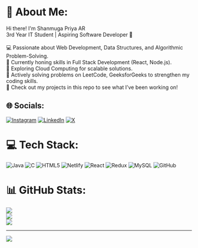 # 💫 About Me:
Hi there! I'm Shanmuga Priya AR<br>3rd Year IT Student | Aspiring Software Developer 🌟<br><br>💻 Passionate about Web Development, Data Structures, and Algorithmic Problem-Solving.<br>🚀 Currently honing skills in Full Stack Development (React, Node.js).<br>🎯 Exploring Cloud Computing for scalable solutions.<br>🔗 Actively solving problems on LeetCode, GeeksforGeeks to strengthen my coding skills.<br>📂 Check out my projects in this repo to see what I’ve been working on!


## 🌐 Socials:
[![Instagram](https://img.shields.io/badge/Instagram-%23E4405F.svg?logo=Instagram&logoColor=white)](https://instagram.com/hwy3rp) 
[![LinkedIn](https://img.shields.io/badge/LinkedIn-%230077B5.svg?logo=linkedin&logoColor=white)](https://linkedin.com/in/shanmugapriyaar) 
[![X](https://img.shields.io/badge/X-black.svg?logo=X&logoColor=white)](https://x.com/rkiveluver)


# 💻 Tech Stack:
![Java](https://img.shields.io/badge/java-%23ED8B00.svg?style=plastic&logo=openjdk&logoColor=white) ![C](https://img.shields.io/badge/c-%2300599C.svg?style=plastic&logo=c&logoColor=white) ![HTML5](https://img.shields.io/badge/html5-%23E34F26.svg?style=plastic&logo=html5&logoColor=white) ![Netlify](https://img.shields.io/badge/netlify-%23000000.svg?style=plastic&logo=netlify&logoColor=#00C7B7) ![React](https://img.shields.io/badge/react-%2320232a.svg?style=plastic&logo=react&logoColor=%2361DAFB) ![Redux](https://img.shields.io/badge/redux-%23593d88.svg?style=plastic&logo=redux&logoColor=white) ![MySQL](https://img.shields.io/badge/mysql-4479A1.svg?style=plastic&logo=mysql&logoColor=white) ![GitHub](https://img.shields.io/badge/github-%23121011.svg?style=plastic&logo=github&logoColor=white)
# 📊 GitHub Stats:
![](https://github-readme-stats.vercel.app/api?username=pri10088&theme=synthwave&hide_border=true&include_all_commits=true&count_private=false)<br/>
![](https://github-readme-streak-stats.herokuapp.com/?user=pri10088&theme=synthwave&hide_border=true)<br/>
![](https://github-readme-stats.vercel.app/api/top-langs/?username=pri10088&theme=synthwave&hide_border=true&include_all_commits=true&count_private=false&layout=compact)

---
[![](https://visitcount.itsvg.in/api?id=pri10088&icon=0&color=0)](https://visitcount.itsvg.in)

<!-- Proudly created with GPRM ( https://gprm.itsvg.in ) -->
